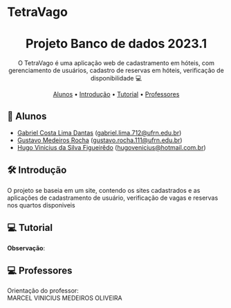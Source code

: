 # TetraVago
<h1 align="center">
    Projeto Banco de dados 2023.1
</h1>
<p align="center"> O TetraVago é uma aplicação web de cadastramento em hóteis, com gerenciamento de usuários, cadastro de reservas em hóteis, verificação de disponibilidade 💻 </p>

<p align="center">
 <a href="#students">Alunos</a> •
 <a href="#objectives">Introdução</a> • 
 <a href="#description">Tutorial</a> • 
 <a href="#teacher">Professores</a> 
</p>

<h2 id="students" > 👷 Alunos </h2>

-  [Gabriel Costa Lima Dantas](https://github.com/Gcld) (gabriel.lima.712@ufrn.edu.br)
-  [Gustavo Medeiros Rocha](https://github.com/GustavoRocha3264) (gustavo.rocha.111@ufrn.edu.br)
-  [Hugo Vinicius da Silva Figueirêdo](https://github.com/HugoViniciusSF) (hugovenicius@hotmail.com.br)

<h2 id="objectives"> 🛠 Introdução </h2>

O projeto se baseia em um site, contendo os sites cadastrados e as aplicações de cadastramento de usuário, verificação de vagas e reservas nos quartos disponiveis


        



      



<h2 id="usage" > 💻 Tutorial </h2>



**Observação**: 

<h2 id="teacher"> 💻 Professores </h2>
Orientação do professor: <br>
MARCEL VINICIUS MEDEIROS OLIVEIRA





